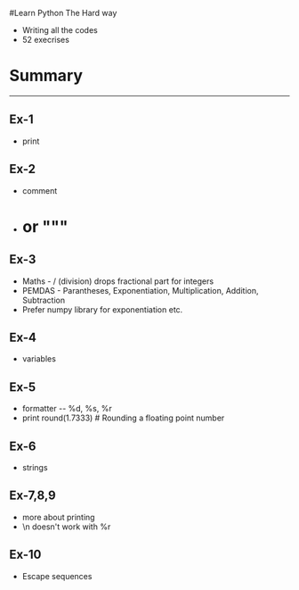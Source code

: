 #Learn Python The Hard way

* Writing all the codes
* 52 execrises

# Summary
---------------------------------------------------------------------

## Ex-1
* print

## Ex-2
* comment
* # or """

## Ex-3
* Maths - / (division) drops fractional part for integers 
* PEMDAS - Parantheses, Exponentiation, Multiplication, Addition, Subtraction
* Prefer numpy library for exponentiation etc.

## Ex-4
* variables

## Ex-5
* formatter -- %d, %s, %r
* print round(1.7333) # Rounding a floating point number

## Ex-6
* strings

## Ex-7,8,9
* more about printing
* \n doesn't work with %r

## Ex-10
* Escape sequences
